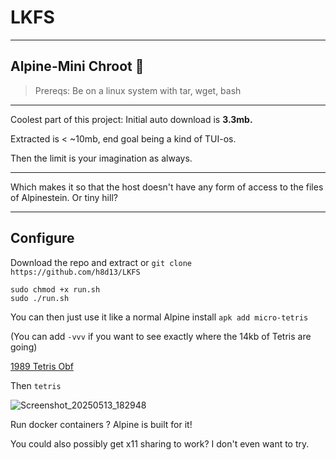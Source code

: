 # LKFS
----

## Alpine-Mini Chroot 👻 

> Prereqs: Be on a linux system with tar, wget, bash

----

Coolest part of this project: Initial auto download is **3.3mb.**

Extracted is < ~10mb, end goal being a kind of TUI-os.

Then the limit is your imagination as always. 

---- 

Which makes it so that the host doesn't have any form of access to the files of Alpinestein. Or tiny hill?  

---- 

## Configure

Download the repo and extract or `git clone https://github.com/h8d13/LKFS`

```
sudo chmod +x run.sh
sudo ./run.sh
```

You can then just use it like a normal Alpine install `apk add micro-tetris`

(You can add `-vvv` if you want to see exactly where the 14kb of Tetris are going) 

[1989 Tetris Obf](https://tromp.github.io/tetris.html) 

Then `tetris`

![Screenshot_20250513_182948](https://github.com/user-attachments/assets/1ee28de2-ba20-4aa2-b3c5-4d2793499d61)

Run docker containers ? Alpine is built for it! 

You could also possibly get x11 sharing to work? I don't even want to try. 
